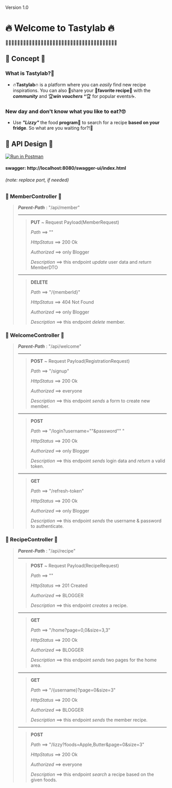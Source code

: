 Version 1.0

# 🔥 Welcome to Tastylab 🔥
🍔🍔🍔🍔🍔🍔🍔🍔🍔🍔🍔🍔🍔🍔🍔🍔🍔🍔🍔🍔🍔🍔🍔🍔🍔🍔🍔🍔🍔🍔🍔🍔🍔🍔🍔🍔🍔🍔
## 🍓 Concept 🍓

### What is Tastylab?🤔

+ 🔥**Tastylab**🔥 is a platform where you can *easily* find new recipe inspirations.
  You can also 🔗share your 🍝**favorite recipe**🍝 with the ***community*** and 🏆***win vouchers*** *🏆 for
  popular events☕.

### New day and don't know what you like to eat?🙄

+ Use ***"Lizzy"*** the food **program**🤖 to search for a recipe **based on your fridge**.
  So what are you waiting for?!👀

##  🍓 API Design 🍓
[![Run in Postman](https://run.pstmn.io/button.svg)](https://app.getpostman.com/run-collection/14005996-7b14cfb8-2158-43ca-8f24-545be03abce1?action=collection%2Ffork&collection-url=entityId%3D14005996-7b14cfb8-2158-43ca-8f24-545be03abce1%26entityType%3Dcollection%26workspaceId%3Dd407fb37-3eb7-4d42-bf97-96e77786073e)

#### swagger: http://localhost:8080/swagger-ui/index.html
###### (note: replace port, if needed)
### 🍪 MemberController 🍪
> ***Parent-Path*** : "/api/member"
> ___
>>   **PUT**  ~ Request Payload(MemberRequest)
>>
>>   *Path* ⟹ ""
>>   
>>   *HttpStatus* ⟹ 200 Ok
>>
>>   *Authorized* ⟹ only Blogger
>>
>>   *Description* ⟹ this endpoint *update* user data and *return* MemberDTO
> ___
>>   **DELETE**
>> 
>>   *Path* ⟹ "/{memberId}"
>>
>>   *HttpStatus* ⟹ 404 Not Found
>>
>>   *Authorized* ⟹ only Blogger
>>
>>   *Description* ⟹ this endpoint *delete* member.

### 🍪 WelcomeController 🍪
> ***Parent-Path*** : "/api/welcome"
> ___
>>  **POST** ~ Request Payload(RegistrationRequest)
>>
>>   *Path* ⟹ "/signup"
>>
>>   *HttpStatus* ⟹ 200 Ok
>>
>>   *Authorized* ⟹ everyone
>>
>>   *Description* ⟹ this endpoint *sends* a form to create new member.
> ___
>>  **POST**
>>
>>   *Path* ⟹ "/login?username=""&password"" "
>>
>>   *HttpStatus* ⟹ 200 Ok
>>
>>   *Authorized* ⟹ only Blogger
>>
>>   *Description* ⟹ this endpoint *sends* login data and *return* a valid token.
> ___
>>   **GET**
>>
>>   *Path* ⟹ "/refresh-token"
>>
>>   *HttpStatus* ⟹ 200 Ok
>>
>>   *Authorized* ⟹ only Blogger
>>
>>   *Description* ⟹ this endpoint *sends* the username & password to authenticate.

### 🍪 RecipeController 🍪
> ***Parent-Path*** : "/api/recipe"
> ___
>>   **POST** ~ Request Payload(RecipeRequest)
>>
>>   *Path* ⟹ ""
>>
>>   *HttpStatus* ⟹ 201 Created
>>
>>   *Authorized* ⟹ BLOGGER
>>
>>   *Description* ⟹ this endpoint *creates* a recipe.
> ___
>>   **GET**
>>
>>   *Path* ⟹ "/home?page=0,0&size=3,3" 
>>   
>>   *HttpStatus* ⟹ 200 Ok
>>
>>   *Authorized* ⟹ BLOGGER
>>
>>   *Description* ⟹ this endpoint *sends* two pages for the home area.
> ___
>>   **GET**
>>
>>   *Path* ⟹ "/{username}?page=0&size=3"
>>   
>>   *HttpStatus* ⟹ 200 Ok
>>
>>   *Authorized* ⟹ BLOGGER
>>
>>   *Description* ⟹ this endpoint *sends* the member recipe.
> ___
>>   **POST**
>>
>>   *Path* ⟹ "/lizzy?foods=Apple,Butter&page=0&size=3"
>>
>>   *HttpStatus* ⟹ 200 Ok
>>
>>   *Authorized* ⟹ everyone
>>
>>   *Description* ⟹ this endpoint *search* a recipe based on the given foods.